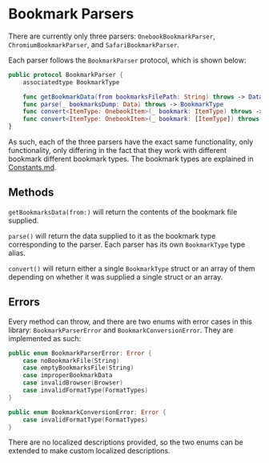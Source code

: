 # Bookmark Parsers

There are currently only three parsers: `OnebookBookmarkParser`,
`ChromiumBookmarkParser`, and `SafariBookmarkParser`.

Each parser follows the `BookmarkParser` protocol, which is shown below:

```swift
public protocol BookmarkParser {
    associatedtype BookmarkType

    func getBookmarkData(from bookmarksFilePath: String) throws -> Data
    func parse(_ bookmarksDump: Data) throws -> BookmarkType
    func convert<ItemType: OnebookItem>(_ bookmark: ItemType) throws -> BookmarkType
    func convert<ItemType: OnebookItem>(_ bookmark: [ItemType]) throws -> [BookmarkType]
}
```

As such, each of the three parsers have the exact same functionality, only
functionality, only differing in the fact that they work with different
bookmark different bookmark types. The bookmark types are explained in
[Constants.md](./Constants.md).

## Methods

`getBookmarksData(from:)` will return the contents of the bookmark file
supplied.

`parse()` will return the data supplied to it as the bookmark type
corresponding to the parser. Each parser has its own `BookmarkType` type alias.

`convert()` will return either a single `BookmarkType` struct or an array of
them depending on whether it was supplied a single struct or an array.

## Errors

Every method can throw, and there are two enums with error cases in this
library: `BookmarkParserError` and `BookmarkConversionError`. They are
implemented as such:

```swift
public enum BookmarkParserError: Error {
    case noBookmarkFile(String)
    case emptyBookmarksFile(String)
    case improperBookmarkData
    case invalidBrowser(Browser)
    case invalidFormatType(FormatTypes)
}

public enum BookmarkConversionError: Error {
    case invalidFormatType(FormatTypes)
}
```

There are no localized descriptions provided, so the two enums can be extended
to make custom localized descriptions.
